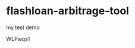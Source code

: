 # flashloan-arbitrage-tool
my test demo



























































WLPwqs1
